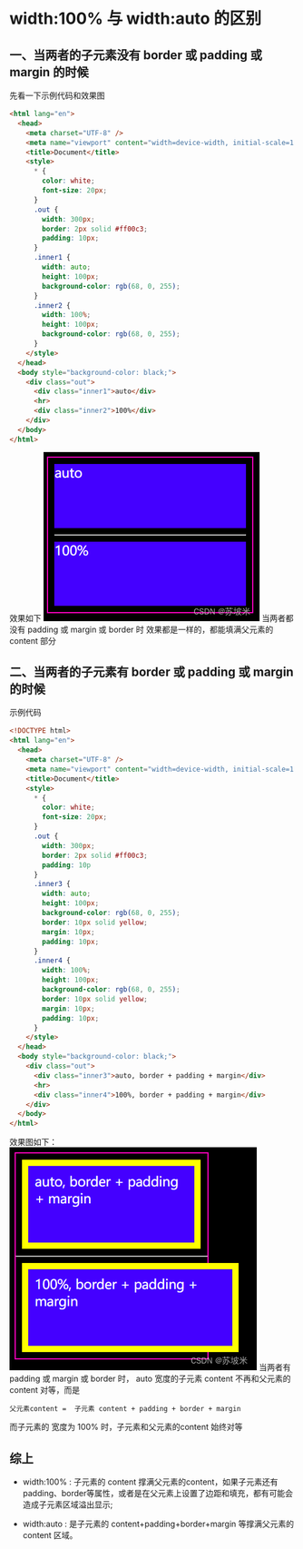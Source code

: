 # width:100%  与 width:auto 的区别
## 一、当两者的子元素没有 border 或 padding 或 margin 的时候
先看一下示例代码和效果图
```html
<html lang="en">
  <head>
    <meta charset="UTF-8" />
    <meta name="viewport" content="width=device-width, initial-scale=1.0" />
    <title>Document</title>
    <style>
      * {
        color: white;
        font-size: 20px;
      }
      .out {
        width: 300px;
        border: 2px solid #ff00c3;
        padding: 10px;
      }
      .inner1 {
        width: auto;
        height: 100px;
        background-color: rgb(68, 0, 255);
      }
      .inner2 {
        width: 100%;
        height: 100px;
        background-color: rgb(68, 0, 255);
      }
    </style>
  </head>
  <body style="background-color: black;">
    <div class="out">
      <div class="inner1">auto</div>
      <hr>
      <div class="inner2">100%</div>
    </div>
  </body>
</html>
```
效果如下
![alt text](images/image.png)
当两者都没有 padding 或 margin 或 border 时 效果都是一样的，都能填满父元素的content 部分
## 二、当两者的子元素有 border 或 padding 或 margin 的时候
示例代码
```html
<!DOCTYPE html>
<html lang="en">
  <head>
    <meta charset="UTF-8" />
    <meta name="viewport" content="width=device-width, initial-scale=1.0" />
    <title>Document</title>
    <style>
      * {
        color: white;
        font-size: 20px;
      }
      .out {
        width: 300px;
        border: 2px solid #ff00c3;
        padding: 10p
      }
      .inner3 {
        width: auto;
        height: 100px;
        background-color: rgb(68, 0, 255);
        border: 10px solid yellow;
        margin: 10px;
        padding: 10px;
      }
      .inner4 {
        width: 100%;
        height: 100px;
        background-color: rgb(68, 0, 255);
        border: 10px solid yellow;
        margin: 10px;
        padding: 10px;
      }
    </style>
  </head>
  <body style="background-color: black;">
    <div class="out">
      <div class="inner3">auto, border + padding + margin</div>
      <hr>
      <div class="inner4">100%, border + padding + margin</div>
    </div>
  </body>
</html>
```
效果图如下：
![alt text](images/image-1.png)
当两者有 padding 或 margin 或 border 时， auto 宽度的子元素 content 不再和父元素的content 对等，而是
```
父元素content =  子元素 content + padding + border + margin
```
而子元素的 宽度为 100% 时，子元素和父元素的content 始终对等

## 综上
+ width:100% : 子元素的 content 撑满父元素的content，如果子元素还有 padding、border等属性，或者是在父元素上设置了边距和填充，都有可能会造成子元素区域溢出显示;

+ width:auto :  是子元素的 content+padding+border+margin 等撑满父元素的 content 区域。
